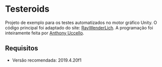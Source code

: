 # Testeroids
Projeto de exemplo para os testes automatizados no motor gráfico Unity.
O código principal foi adaptado do site: [RayWenderLich](https://www.raywenderlich.com/9454-introduction-to-unity-unit-testing).
A programação foi inteiramente feita por [Anthony Uccello](https://www.raywenderlich.com/u/anthonyuccello).

## Requisitos
- Versão recomendada: 2019.4.20f1